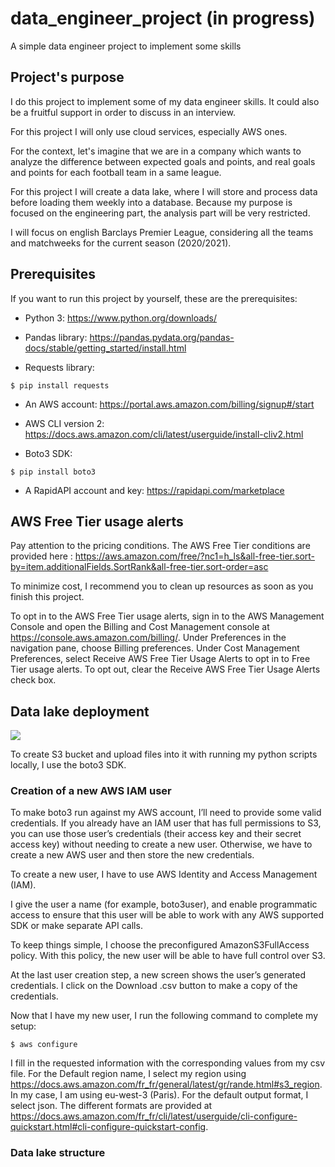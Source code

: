 # data_engineer_project (in progress)
A simple data engineer project to implement some skills

## Project's purpose
I do this project to implement some of my data engineer skills. It could also be a fruitful support in order to discuss in an interview.

For this project I will only use cloud services, especially AWS ones.

For the context, let's imagine that we are in a company which wants to analyze the difference between expected goals and points, and real goals and points for each football team in a same league.

For this project I will create a data lake, where I will store and process data before loading them weekly into a database.
Because my purpose is focused on the engineering part, the analysis part will be very restricted.

I will focus on english Barclays Premier League, considering all the teams and matchweeks for the current season (2020/2021).

## Prerequisites

If you want to run this project by yourself, these are the prerequisites:

- Python 3: https://www.python.org/downloads/

- Pandas library: https://pandas.pydata.org/pandas-docs/stable/getting_started/install.html

- Requests library:
```shell
$ pip install requests
```

- An AWS account: https://portal.aws.amazon.com/billing/signup#/start

- AWS CLI version 2: https://docs.aws.amazon.com/cli/latest/userguide/install-cliv2.html

- Boto3 SDK:
```shell
$ pip install boto3
```

- A RapidAPI account and key: https://rapidapi.com/marketplace

## AWS Free Tier usage alerts

Pay attention to the pricing conditions. The AWS Free Tier conditions are provided here :
https://aws.amazon.com/free/?nc1=h_ls&all-free-tier.sort-by=item.additionalFields.SortRank&all-free-tier.sort-order=asc

To minimize cost, I recommend you to clean up resources as soon as you finish this project.

To opt in to the AWS Free Tier usage alerts, sign in to the AWS Management Console and open the Billing and Cost Management console at https://console.aws.amazon.com/billing/.
Under Preferences in the navigation pane, choose Billing preferences.
Under Cost Management Preferences, select Receive AWS Free Tier Usage Alerts to opt in to Free Tier usage alerts. To opt out, clear the Receive AWS Free Tier Usage Alerts check box.

## Data lake deployment

![](relative/path/to/images/datalakeDeployment.png)

To create S3 bucket and upload files into it with running my python scripts locally, I use the boto3 SDK.

### Creation of a new AWS IAM user

To make boto3 run against my AWS account, I’ll need to provide some valid credentials. If you already have an IAM user that has full permissions to S3, you can use those user’s credentials (their access key and their secret access key) without needing to create a new user. Otherwise, we have to create a new AWS user and then store the new credentials.

To create a new user, I have to use AWS Identity and Access Management (IAM).

I give the user a name (for example, boto3user), and enable programmatic access to ensure that this user will be able to work with any AWS supported SDK or make separate API calls.

To keep things simple, I choose the preconfigured AmazonS3FullAccess policy. With this policy, the new user will be able to have full control over S3.

At the last user creation step, a new screen shows the user’s generated credentials. I click on the Download .csv button to make a copy of the credentials.

Now that I have my new user, I run the following command to complete my setup:
```shell
$ aws configure
```
I fill in the requested information with the corresponding values from my csv file.
For the Default region name, I select my region using https://docs.aws.amazon.com/fr_fr/general/latest/gr/rande.html#s3_region. In my case, I am using eu-west-3 (Paris).
For the default output format, I select json. The different formats are provided at https://docs.aws.amazon.com/fr_fr/cli/latest/userguide/cli-configure-quickstart.html#cli-configure-quickstart-config.

### Data lake structure
